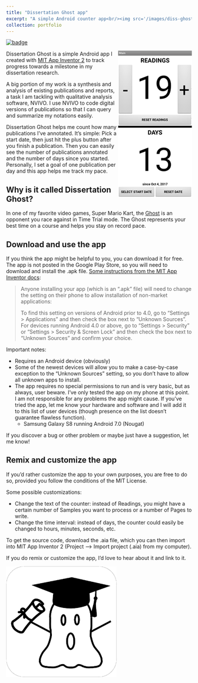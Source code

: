 ```yaml
---
title: "Dissertation Ghost app"
excerpt: "A simple Android counter app<br/><img src='/images/diss-ghost-mit.png'><br/>"
collection: portfolio
---
```


[![badge](https://img.shields.io/badge/GitHub-dissertation--ghost-blue.svg?logo=github)](https://github.com/deppen8/dissertation-ghost)

<img align="right" src="/images/diss-ghost-screen.png">Dissertation Ghost is a simple Android app I created with [MIT App Inventor 2](http://appinventor.mit.edu/explore/) to track progress towards a milestone in my dissertation research.

A big portion of my work is a synthesis and analysis of existing publications and reports, a task I am tackling with qualitative analysis software, NVIVO. I use NVIVO to code digital versions of publications so that I can query and summarize my notations easily.

Dissertation Ghost helps me count how many publications I’ve annotated. It’s simple: Pick a start date, then just hit the plus button after you finish a publication. Then you can easily see the number of publications annotated and the number of days since you started. Personally, I set a goal of one publication per day and this app helps me track my pace.

## Why is it called Dissertation Ghost?

In one of my favorite video games, Super Mario Kart, the [Ghost](https://www.mariowiki.com/Ghost_(Mario_Kart)) is an opponent you race against in Time Trial mode. The Ghost represents your best time on a course and helps you stay on record pace.

## Download and use the app

If you think the app might be helpful to you, you can download it for free. The app is not posted in the Google Play Store, so you will need to download and install the .apk file. [Some instructions from the MIT App Inventor docs](http://appinventor.mit.edu/explore/ai2/share.html):

> Anyone installing your app (which is an “.apk” file) will need to change the setting on their phone to allow installation of non-market applications:
>
> To find this setting on versions of Android prior to 4.0, go to “Settings > Applications” and then check the box next to “Unknown Sources”. For devices running Android 4.0 or above, go to “Settings > Security” or “Settings > Security & Screen Lock” and then check the box next to “Unknown Sources” and confirm your choice.

Important notes:
* Requires an Android device (obviously)
* Some of the newest devices will allow you to make a case-by-case exception to the “Unknown Sources” setting, so you don’t have to allow all unknown apps to install.
* The app requires no special permissions to run and is very basic, but as always, user beware. I’ve only tested the app on my phone at this point. I am not responsible for any problems the app might cause. If you’ve tried the app, let me know your hardware and software and I will add it to this list of user devices (though presence on the list doesn’t guarantee flawless function).
  * Samsung Galaxy S8 running Android 7.0 (Nougat)

If you discover a bug or other problem or maybe just have a suggestion, let me know!

## Remix and customize the app

If you’d rather customize the app to your own purposes, you are free to do so, provided you follow the conditions of the MIT License.

Some possible customizations:
* Change the text of the counter: instead of Readings, you might have a certain number of Samples you want to process or a number of Pages to write.
* Change the time interval: instead of days, the counter could easily be changed to hours, minutes, seconds, etc.

To get the source code, download the .aia file, which you can then import into MIT App Inventor 2 (Project –> Import project (.aia) from my computer).

If you do remix or customize the app, I’d love to hear about it and link to it.

<img src='/images/dissertation-ghost-icon.png'>

